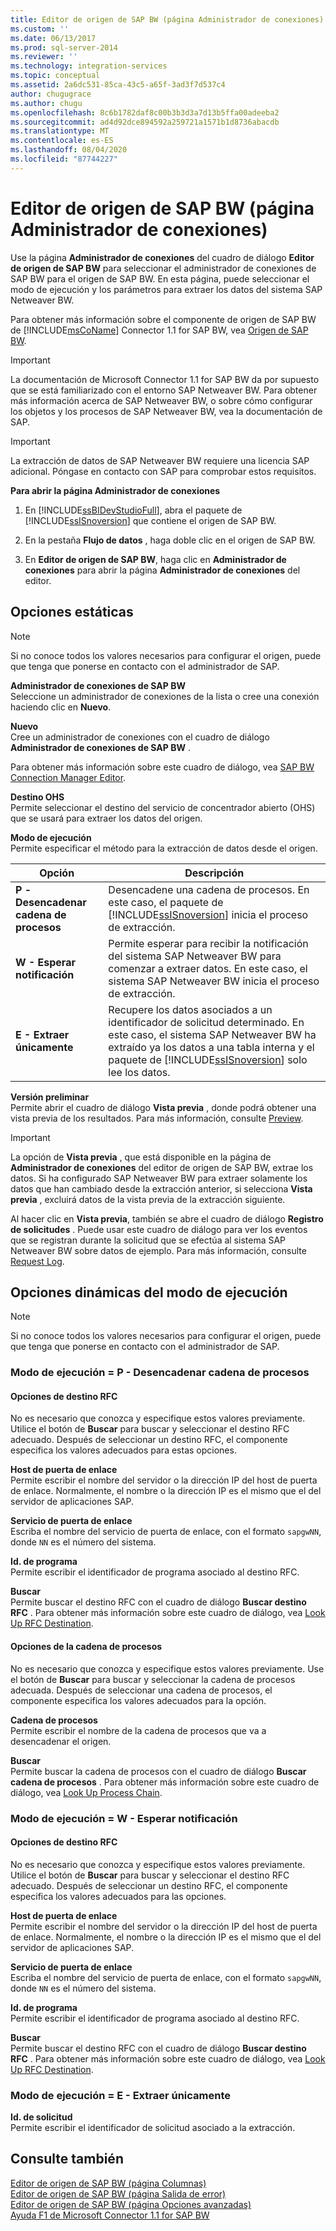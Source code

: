 ```yaml
---
title: Editor de origen de SAP BW (página Administrador de conexiones) | Microsoft Docs
ms.custom: ''
ms.date: 06/13/2017
ms.prod: sql-server-2014
ms.reviewer: ''
ms.technology: integration-services
ms.topic: conceptual
ms.assetid: 2a6dc531-85ca-43c5-a65f-3ad3f7d537c4
author: chugugrace
ms.author: chugu
ms.openlocfilehash: 8c6b1782daf8c00b3b3d3a7d13b5ffa00adeeba2
ms.sourcegitcommit: ad4d92dce894592a259721a1571b1d8736abacdb
ms.translationtype: MT
ms.contentlocale: es-ES
ms.lasthandoff: 08/04/2020
ms.locfileid: "87744227"
---
```

# <a name="sap-bw-source-editor-connection-manager-page"></a>Editor de origen de SAP BW (página Administrador de conexiones)
  Use la página **Administrador de conexiones** del cuadro de diálogo **Editor de origen de SAP BW** para seleccionar el administrador de conexiones de SAP BW para el origen de SAP BW. En esta página, puede seleccionar el modo de ejecución y los parámetros para extraer los datos del sistema SAP Netweaver BW.  
  
 Para obtener más información sobre el componente de origen de SAP BW de [!INCLUDE[msCoName](../../includes/msconame-md.md)] Connector 1.1 for SAP BW, vea [Origen de SAP BW](sap-bw-source.md).  
  
> [!IMPORTANT]  
>  La documentación de Microsoft Connector 1.1 for SAP BW da por supuesto que se está familiarizado con el entorno SAP Netweaver BW. Para obtener más información acerca de SAP Netweaver BW, o sobre cómo configurar los objetos y los procesos de SAP Netweaver BW, vea la documentación de SAP.  
  
> [!IMPORTANT]  
>  La extracción de datos de SAP Netweaver BW requiere una licencia SAP adicional. Póngase en contacto con SAP para comprobar estos requisitos.  
  
 **Para abrir la página Administrador de conexiones**  
  
1.  En [!INCLUDE[ssBIDevStudioFull](../../includes/ssbidevstudiofull-md.md)], abra el paquete de [!INCLUDE[ssISnoversion](../../includes/ssisnoversion-md.md)] que contiene el origen de SAP BW.  
  
2.  En la pestaña **Flujo de datos** , haga doble clic en el origen de SAP BW.  
  
3.  En **Editor de origen de SAP BW**, haga clic en **Administrador de conexiones** para abrir la página **Administrador de conexiones** del editor.  
  
## <a name="static-options"></a>Opciones estáticas  
  
> [!NOTE]  
>  Si no conoce todos los valores necesarios para configurar el origen, puede que tenga que ponerse en contacto con el administrador de SAP.  
  
 **Administrador de conexiones de SAP BW**  
 Seleccione un administrador de conexiones de la lista o cree una conexión haciendo clic en **Nuevo**.  
  
 **Nuevo**  
 Cree un administrador de conexiones con el cuadro de diálogo **Administrador de conexiones de SAP BW** .  
  
 Para obtener más información sobre este cuadro de diálogo, vea [SAP BW Connection Manager Editor](../sap-bw-connection-manager-editor.md).  
  
 **Destino OHS**  
 Permite seleccionar el destino del servicio de concentrador abierto (OHS) que se usará para extraer los datos del origen.  
  
 **Modo de ejecución**  
 Permite especificar el método para la extracción de datos desde el origen.  
  
|Opción|Descripción|  
|------------|-----------------|  
|**P -Desencadenar cadena de procesos**|Desencadene una cadena de procesos. En este caso, el paquete de [!INCLUDE[ssISnoversion](../../includes/ssisnoversion-md.md)] inicia el proceso de extracción.|  
|**W - Esperar notificación**|Permite esperar para recibir la notificación del sistema SAP Netweaver BW para comenzar a extraer datos. En este caso, el sistema SAP Netweaver BW inicia el proceso de extracción.|  
|**E - Extraer únicamente**|Recupere los datos asociados a un identificador de solicitud determinado. En este caso, el sistema SAP Netweaver BW ha extraído ya los datos a una tabla interna y el paquete de [!INCLUDE[ssISnoversion](../../includes/ssisnoversion-md.md)] solo lee los datos.|  
  
 **Versión preliminar**  
 Permite abrir el cuadro de diálogo **Vista previa** , donde podrá obtener una vista previa de los resultados. Para más información, consulte [Preview](preview.md).  
  
> [!IMPORTANT]  
>  La opción de **Vista previa** , que está disponible en la página de **Administrador de conexiones** del editor de origen de SAP BW, extrae los datos. Si ha configurado SAP Netweaver BW para extraer solamente los datos que han cambiado desde la extracción anterior, si selecciona **Vista previa** , excluirá datos de la vista previa de la extracción siguiente.  
  
 Al hacer clic en **Vista previa**, también se abre el cuadro de diálogo **Registro de solicitudes** . Puede usar este cuadro de diálogo para ver los eventos que se registran durante la solicitud que se efectúa al sistema SAP Netweaver BW sobre datos de ejemplo. Para más información, consulte [Request Log](request-log.md).  
  
## <a name="execution-mode-dynamic-options"></a>Opciones dinámicas del modo de ejecución  
  
> [!NOTE]  
>  Si no conoce todos los valores necesarios para configurar el origen, puede que tenga que ponerse en contacto con el administrador de SAP.  
  
### <a name="execution-mode--p---trigger-process-chain"></a>Modo de ejecución = P - Desencadenar cadena de procesos  
  
#### <a name="rfc-destination-options"></a>Opciones de destino RFC  
 No es necesario que conozca y especifique estos valores previamente. Utilice el botón de **Buscar** para buscar y seleccionar el destino RFC adecuado. Después de seleccionar un destino RFC, el componente especifica los valores adecuados para estas opciones.  
  
 **Host de puerta de enlace**  
 Permite escribir el nombre del servidor o la dirección IP del host de puerta de enlace. Normalmente, el nombre o la dirección IP es el mismo que el del servidor de aplicaciones SAP.  
  
 **Servicio de puerta de enlace**  
 Escriba el nombre del servicio de puerta de enlace, con el formato `sapgwNN`, donde `NN` es el número del sistema.  
  
 **Id. de programa**  
 Permite escribir el identificador de programa asociado al destino RFC.  
  
 **Buscar**  
 Permite buscar el destino RFC con el cuadro de diálogo **Buscar destino RFC** . Para obtener más información sobre este cuadro de diálogo, vea [Look Up RFC Destination](look-up-rfc-destination.md).  
  
#### <a name="process-chain-options"></a>Opciones de la cadena de procesos  
 No es necesario que conozca y especifique estos valores previamente. Use el botón de **Buscar** para buscar y seleccionar la cadena de procesos adecuada. Después de seleccionar una cadena de procesos, el componente especifica los valores adecuados para la opción.  
  
 **Cadena de procesos**  
 Permite escribir el nombre de la cadena de procesos que va a desencadenar el origen.  
  
 **Buscar**  
 Permite buscar la cadena de procesos con el cuadro de diálogo **Buscar cadena de procesos** . Para obtener más información sobre este cuadro de diálogo, vea [Look Up Process Chain](look-up-process-chain.md).  
  
### <a name="execution-mode--w---wait-for-notify"></a>Modo de ejecución = W - Esperar notificación  
  
#### <a name="rfc-destination-options"></a>Opciones de destino RFC  
 No es necesario que conozca y especifique estos valores previamente. Utilice el botón de **Buscar** para buscar y seleccionar el destino RFC adecuado. Después de seleccionar un destino RFC, el componente especifica los valores adecuados para las opciones.  
  
 **Host de puerta de enlace**  
 Permite escribir el nombre del servidor o la dirección IP del host de puerta de enlace. Normalmente, el nombre o la dirección IP es el mismo que el del servidor de aplicaciones SAP.  
  
 **Servicio de puerta de enlace**  
 Escriba el nombre del servicio de puerta de enlace, con el formato `sapgwNN`, donde `NN` es el número del sistema.  
  
 **Id. de programa**  
 Permite escribir el identificador de programa asociado al destino RFC.  
  
 **Buscar**  
 Permite buscar el destino RFC con el cuadro de diálogo **Buscar destino RFC** . Para obtener más información sobre este cuadro de diálogo, vea [Look Up RFC Destination](look-up-rfc-destination.md).  
  
### <a name="execution-mode--e---extract-only"></a>Modo de ejecución = E - Extraer únicamente  
 **Id. de solicitud**  
 Permite escribir el identificador de solicitud asociado a la extracción.  
  
## <a name="see-also"></a>Consulte también  
 [Editor de origen de SAP BW &#40;página Columnas&#41;](sap-bw-source-editor-columns-page.md)   
 [Editor de origen de SAP BW &#40;página Salida de error&#41;](sap-bw-source-editor-error-output-page.md)   
 [Editor de origen de SAP BW &#40;página Opciones avanzadas&#41;](sap-bw-source-editor-advanced-page.md)   
 [Ayuda F1 de Microsoft Connector 1.1 for SAP BW](../microsoft-connector-for-sap-bw-f1-help.md)  
  
  
